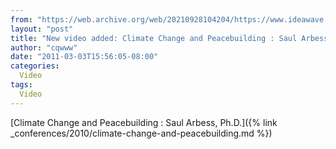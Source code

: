 ```yaml
---
from: "https://web.archive.org/web/20210928104204/https://www.ideawave.ca/new-video-added-climate-change-and-peacebuilding-saul-arbess-ph-d/"
layout: "post"
title: "New video added: Climate Change and Peacebuilding : Saul Arbess, Ph.D."
author: "cqwww"
date: "2011-03-03T15:56:05-08:00"
categories:
  Video
tags: 
  Video
---
```


[Climate Change and Peacebuilding : Saul Arbess, Ph.D.]({% link _conferences/2010/climate-change-and-peacebuilding.md %})

